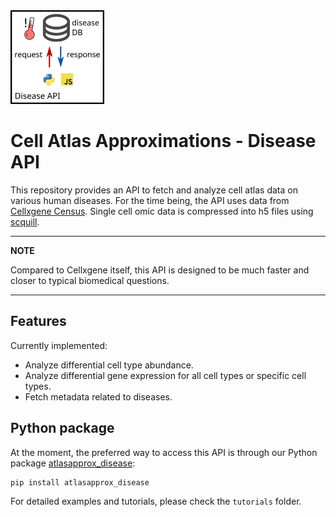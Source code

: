 <img src="https://raw.githubusercontent.com/fabilab/cell_atlas_approximations/main/figures/figure_disease_API.png" width="150" height="150">

# Cell Atlas Approximations - Disease API
This repository provides an API to fetch and analyze cell atlas data on various human diseases. For the time being, the API uses data from [Cellxgene Census](https://chanzuckerberg.github.io/cellxgene-census/). Single cell omic data is compressed into h5 files using [scquill](https://github.com/fabilab/scquill).

---
**NOTE**

Compared to Cellxgene itself, this API is designed to be much faster and closer to typical biomedical questions.

---

## Features
Currently implemented:
- Analyze differential cell type abundance.
- Analyze differential gene expression for all cell types or specific cell types.
- Fetch metadata related to diseases.

## Python package

At the moment, the preferred way to access this API is through our Python package [atlasapprox_disease](https://test.pypi.org/project/atlasapprox_disease/):

```bash
pip install atlasapprox_disease
```

For detailed examples and tutorials, please check the `tutorials` folder.

